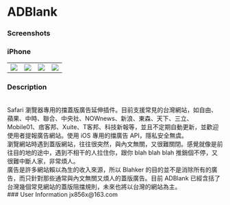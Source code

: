 # ADBlank
### Screenshots

### iPhone

<table align="center" border="0">

<tr>
<td> <img src="https://raw.githubusercontent.com/ThompsonRita222/RecordLifeBill/master/img/2.JPG"> </td>
<td> <img src="https://raw.githubusercontent.com/ThompsonRita222/RecordLifeBill/master/img/3.JPG"> </td>
<td> <img src="https://raw.githubusercontent.com/ThompsonRita222/RecordLifeBill/master/img/4.JPG"> </td>
<td> <img src="https://raw.githubusercontent.com/ThompsonRita222/RecordLifeBill/master/img/5.JPG"> </td>
</tr>

<tr>

</tr>


</table>

### Description

<br>
Safari 瀏覽器專用的擋蓋版廣告延伸插件。目前支援常見的台灣網站，如自由、蘋果、中時、聯合、中央社、NOWnews、新浪、東森、天下、三立、Mobile01、痞客邦、Xuite、T客邦、科技新報等，並且不定期自動更新，並歡迎使用者提報廣告網站。使用 iOS 專用的擋廣告 API，隱私安全無虞。
<br>
瀏覽網站時遇到蓋版網站，往往很突然，與內文無關，又很難關閉。感覺就像是前往目的地的途中，遇到不相干的人拉住你，跟你 blah blah blah 推銷個不停，又很難中斷人家，非常煩人。
<br>
廣告是許多網站賴以為生的收入來源，所以 Blahker 的目的並不是消除所有的廣告，而只針對那些通常與內文無關又煩人的蓋版廣告。目前 ADBlank 已經含括了台灣幾個常見網站的蓋版阻擋規則，未來也將以台灣的網站為主。
<br>
### User Information
jx856x@163.com


